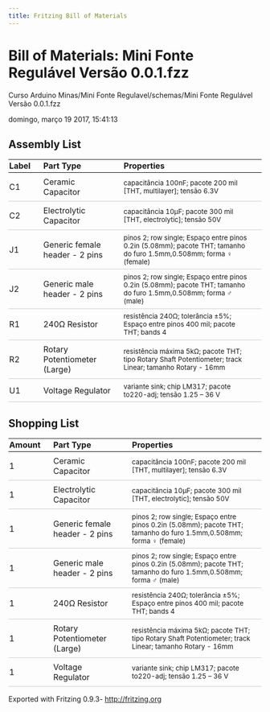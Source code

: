 ```yaml
---
title: Fritzing Bill of Materials
---
```


<style type="text/css">
.meta {
	font-size: small;
	margin: 0.4em 0;
}
table {
	border-collapse: collapse;
}
th {
	font-weight: bold;
	text-align: left;
	border-bottom: 1px solid black;
	padding: 0.1em 1.5em 0.2em 0.1em;
}
td {
	border-bottom: 1px solid #CCC;
	padding: 0.5em 1.5em 0.5em 0.1em;
}
.props {
	font-size: smaller;
}
</style>

# Bill of Materials: Mini Fonte Regulável Versão 0.0.1.fzz</h1>


Curso Arduino Minas/Mini Fonte Regulavel/schemas/Mini Fonte Regulável Versão 0.0.1.fzz

domingo, março 19 2017, 15:41:13

## Assembly List

<table>

  <thead>
   <tr>
    <th>Label</th>
    <th>Part Type</th>
    <th>Properties</th>
    </tr>
  </thead>
  <tbody>
  <tr>
    <td>C1</td>
    <td>Ceramic Capacitor</td>
    <td class="props">capacitância 100nF; pacote 200 mil [THT, multilayer]; tensão 6.3V</td>
</tr><tr>
    <td>C2</td>
    <td>Electrolytic Capacitor</td>
    <td class="props">capacitância 10µF; pacote 300 mil [THT, electrolytic]; tensão 50V</td>
</tr><tr>
    <td>J1</td>
    <td>Generic female header - 2 pins</td>
    <td class="props">pinos 2; row single; Espaço entre pinos 0.2in (5.08mm); pacote THT; tamanho do furo 1.5mm,0.508mm; forma ♀ (female)</td>
</tr><tr>
    <td>J2</td>
    <td>Generic male header - 2 pins</td>
    <td class="props">pinos 2; row single; Espaço entre pinos 0.2in (5.08mm); pacote THT; tamanho do furo 1.5mm,0.508mm; forma ♂ (male)</td>
</tr><tr>
    <td>R1</td>
    <td>240Ω Resistor</td>
    <td class="props">resistência 240Ω; tolerância ±5%; Espaço entre pinos 400 mil; pacote THT; bands 4</td>
</tr><tr>
    <td>R2</td>
    <td>Rotary Potentiometer (Large)</td>
    <td class="props">resistência máxima 5kΩ; pacote THT; tipo Rotary Shaft Potentiometer; track Linear; tamanho Rotary - 16mm</td>
</tr><tr>
    <td>U1</td>
    <td>Voltage Regulator</td>
    <td class="props">variante sink; chip LM317; pacote to220-adj; tensão 1.25 – 36 V</td>
</tr>
  </tbody>
</table>

## Shopping List

<table>
  <thead>
	<tr>
    <th>Amount</th>
    <th>Part Type</th>
    <th>Properties</th>
    </tr>
  </thead>
  <tbody>
<tr>
    <td>1</td>
    <td>Ceramic Capacitor</td>
    <td class="props">capacitância 100nF; pacote 200 mil [THT, multilayer]; tensão 6.3V</td>
</tr><tr>
    <td>1</td>
    <td>Electrolytic Capacitor</td>
    <td class="props">capacitância 10µF; pacote 300 mil [THT, electrolytic]; tensão 50V</td>
</tr><tr>
    <td>1</td>
    <td>Generic female header - 2 pins</td>
    <td class="props">pinos 2; row single; Espaço entre pinos 0.2in (5.08mm); pacote THT; tamanho do furo 1.5mm,0.508mm; forma ♀ (female)</td>
</tr><tr>
    <td>1</td>
    <td>Generic male header - 2 pins</td>
    <td class="props">pinos 2; row single; Espaço entre pinos 0.2in (5.08mm); pacote THT; tamanho do furo 1.5mm,0.508mm; forma ♂ (male)</td>
</tr><tr>
    <td>1</td>
    <td>240Ω Resistor</td>
    <td class="props">resistência 240Ω; tolerância ±5%; Espaço entre pinos 400 mil; pacote THT; bands 4</td>
</tr><tr>
    <td>1</td>
    <td>Rotary Potentiometer (Large)</td>
    <td class="props">resistência máxima 5kΩ; pacote THT; tipo Rotary Shaft Potentiometer; track Linear; tamanho Rotary - 16mm</td>
</tr><tr>
    <td>1</td>
    <td>Voltage Regulator</td>
    <td class="props">variante sink; chip LM317; pacote to220-adj; tensão 1.25 – 36 V</td>
</tr>
  </tbody>
</table>


Exported with Fritzing 0.9.3- http://fritzing.org	
